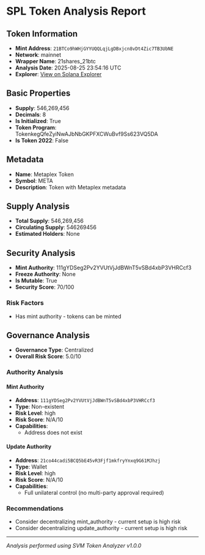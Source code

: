 # SPL Token Analysis Report

## Token Information
- **Mint Address**: `21BTCo9hWHjGYYUQQLqjLgDBxjcn8vDt4Zic7TB3UbNE`
- **Network**: mainnet
- **Wrapper Name**: 21shares_21btc
- **Analysis Date**: 2025-08-25 23:54:16 UTC
- **Explorer**: [View on Solana Explorer](https://explorer.solana.com/address/21BTCo9hWHjGYYUQQLqjLgDBxjcn8vDt4Zic7TB3UbNE)

## Basic Properties
- **Supply**: 546,269,456
- **Decimals**: 8
- **Is Initialized**: True
- **Token Program**: TokenkegQfeZyiNwAJbNbGKPFXCWuBvf9Ss623VQ5DA
- **Is Token 2022**: False

## Metadata
- **Name**: Metaplex Token
- **Symbol**: META
- **Description**: Token with Metaplex metadata

## Supply Analysis
- **Total Supply**: 546,269,456
- **Circulating Supply**: 546269456
- **Estimated Holders**: None

## Security Analysis
- **Mint Authority**: 111gYDSeg2Pv2YVUtVjJdBWnT5vSBd4xbP3VHRCcf3
- **Freeze Authority**: None
- **Is Mutable**: True
- **Security Score**: 70/100

### Risk Factors
- Has mint authority - tokens can be minted

## Governance Analysis
- **Governance Type**: Centralized
- **Overall Risk Score**: 5.0/10

### Authority Analysis

#### Mint Authority
- **Address**: `111gYDSeg2Pv2YVUtVjJdBWnT5vSBd4xbP3VHRCcf3`
- **Type**: Non-existent
- **Risk Level**: high
- **Risk Score**: N/A/10
- **Capabilities**:
  - Address does not exist

#### Update Authority
- **Address**: `21co44cadi5BCQ5bE45vR3Fjf1mkfryYnxq9G61MJhzj`
- **Type**: Wallet
- **Risk Level**: high
- **Risk Score**: N/A/10
- **Capabilities**:
  - Full unilateral control (no multi-party approval required)

### Recommendations
- Consider decentralizing mint_authority - current setup is high risk
- Consider decentralizing update_authority - current setup is high risk

---
*Analysis performed using SVM Token Analyzer v1.0.0*
